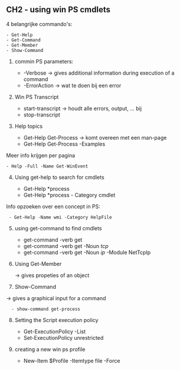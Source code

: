 ## CH2 - using win PS cmdlets

4 belangrijke commando's:

	- Get-Help
	- Get-Command
	- Get-Member
	- Show-Command

1. commin PS parameters:

	- -Verbose -> gives additional information during execution of a command
	- -ErrorAction -> wat te doen bij een error

2. Win PS Transcript

	- start-transcript -> houdt alle errors, output, ... bij
	- stop-transcript

3. Help topics

	- Get-Help Get-Process -> komt overeen met een man-page
	- Get-Help Get-Process -Examples

Meer info krijgen per pagina

	- Help -Full -Name Get-WinEvent
	
4. Using get-help to search for cmdlets

	- Get-Help *process
	- Get-Help *process - Category cmdlet

Info opzoeken over een concept in PS:

	 - Get-Help -Name wmi -Category HelpFile

5. using get-command to find cmdlets

	- get-command -verb get
	- get-command -verb get -Noun *tcp*
	- get-command -verb get -Noun *ip* -Module NetTcpIp

6. Using Get-Member

	-> gives propeties of an object

7. Show-Command

-> gives a graphical input for a command
	  
	  - show-command get-process

8. Setting the Script execution policy

	- Get-ExecutionPolicy -List
	- Set-ExecutionPolicy unrestricted

9. creating a new win ps profile

	 - New-Item $Profile -Itemtype file -Force
